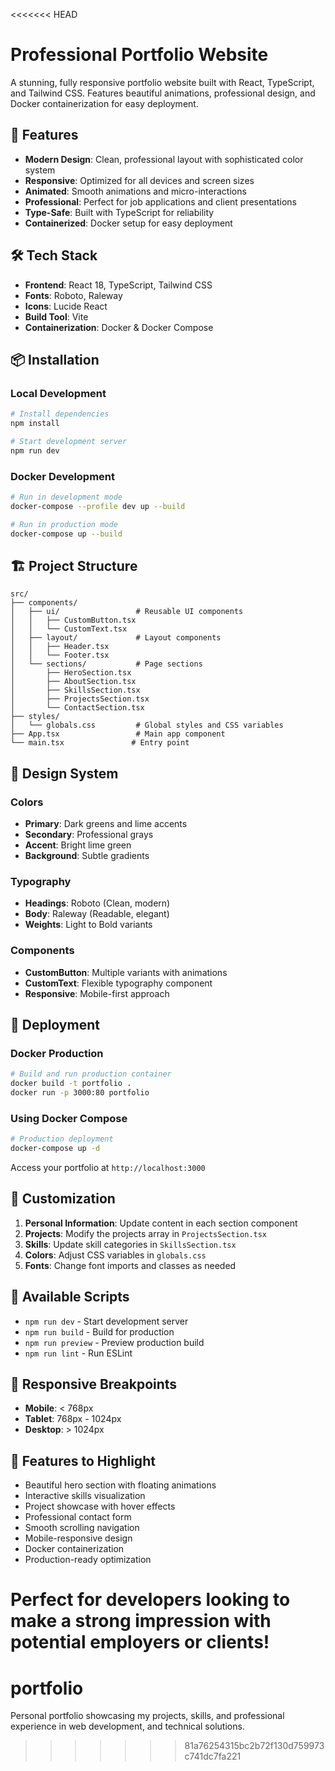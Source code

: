 <<<<<<< HEAD
# Professional Portfolio Website

A stunning, fully responsive portfolio website built with React, TypeScript, and Tailwind CSS. Features beautiful animations, professional design, and Docker containerization for easy deployment.

## 🚀 Features

- **Modern Design**: Clean, professional layout with sophisticated color system
- **Responsive**: Optimized for all devices and screen sizes
- **Animated**: Smooth animations and micro-interactions
- **Professional**: Perfect for job applications and client presentations
- **Type-Safe**: Built with TypeScript for reliability
- **Containerized**: Docker setup for easy deployment

## 🛠️ Tech Stack

- **Frontend**: React 18, TypeScript, Tailwind CSS
- **Fonts**: Roboto, Raleway
- **Icons**: Lucide React
- **Build Tool**: Vite
- **Containerization**: Docker & Docker Compose

## 📦 Installation

### Local Development

```bash
# Install dependencies
npm install

# Start development server
npm run dev
```

### Docker Development

```bash
# Run in development mode
docker-compose --profile dev up --build

# Run in production mode
docker-compose up --build
```

## 🏗️ Project Structure

```
src/
├── components/
│   ├── ui/                 # Reusable UI components
│   │   ├── CustomButton.tsx
│   │   └── CustomText.tsx
│   ├── layout/             # Layout components
│   │   ├── Header.tsx
│   │   └── Footer.tsx
│   └── sections/           # Page sections
│       ├── HeroSection.tsx
│       ├── AboutSection.tsx
│       ├── SkillsSection.tsx
│       ├── ProjectsSection.tsx
│       └── ContactSection.tsx
├── styles/
│   └── globals.css         # Global styles and CSS variables
├── App.tsx                 # Main app component
└── main.tsx               # Entry point
```

## 🎨 Design System

### Colors
- **Primary**: Dark greens and lime accents
- **Secondary**: Professional grays
- **Accent**: Bright lime green
- **Background**: Subtle gradients

### Typography
- **Headings**: Roboto (Clean, modern)
- **Body**: Raleway (Readable, elegant)
- **Weights**: Light to Bold variants

### Components
- **CustomButton**: Multiple variants with animations
- **CustomText**: Flexible typography component
- **Responsive**: Mobile-first approach

## 🚀 Deployment

### Docker Production

```bash
# Build and run production container
docker build -t portfolio .
docker run -p 3000:80 portfolio
```

### Using Docker Compose

```bash
# Production deployment
docker-compose up -d
```

Access your portfolio at `http://localhost:3000`

## 📝 Customization

1. **Personal Information**: Update content in each section component
2. **Projects**: Modify the projects array in `ProjectsSection.tsx`
3. **Skills**: Update skill categories in `SkillsSection.tsx`
4. **Colors**: Adjust CSS variables in `globals.css`
5. **Fonts**: Change font imports and classes as needed

## 🔧 Available Scripts

- `npm run dev` - Start development server
- `npm run build` - Build for production
- `npm run preview` - Preview production build
- `npm run lint` - Run ESLint

## 📱 Responsive Breakpoints

- **Mobile**: < 768px
- **Tablet**: 768px - 1024px
- **Desktop**: > 1024px

## 🎯 Features to Highlight

- Beautiful hero section with floating animations
- Interactive skills visualization
- Project showcase with hover effects
- Professional contact form
- Smooth scrolling navigation
- Mobile-responsive design
- Docker containerization
- Production-ready optimization

Perfect for developers looking to make a strong impression with potential employers or clients!
=======
# portfolio
Personal portfolio showcasing my projects, skills, and professional experience in web development, and technical solutions.
>>>>>>> 81a76254315bc2b72f130d759973c741dc7fa221
